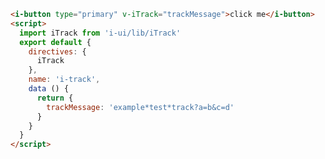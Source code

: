 <template>
  <article>
    <i-button type="primary" v-iTrack="trackMessage">click me</i-button>
    <h3>props</h3>
    <table class="bordered responsive-table">
      <thead> <th>属性</th> <th>说明</th> <th>类型</th> <th>example</th> </thead>
      <tbody>
        <tr> <td>value</td> <td>埋点名称＋查询参数</td> <td>String</td><td>example*test*track 或 example*test*track?a=b&c=d</td> </tr>
      </tbody>
    </table>
    <h3>global 参数</h3>
    <table class="bordered responsive-table">
      <thead> <th>属性</th> <th>说明</th> <th>类型</th> <th>example</th> </thead>
      <tbody>
        <tr> <td>_track</td> <td>所有埋点都会追加参数</td> <td>Array</td><td>window._track  = ['c=c']</td> </tr>
        <tr> <td>_trackPrefix</td> <td>所有埋点都会添加的前缀</td> <td>String</td><td>window._trackPrefix  = 'begin'</td> </tr>
        <tr> <td>_trackSuffix</td> <td>所有埋点都会添加的后缀</td> <td>String</td><td>window._trackSuffix  = 'end'</td> </tr>
      </tbody>
    </table>
  </article>
</template>

<script>
  window._trackPrefix  = 'begin_'
  window._trackSuffix  = '_end'
  window._track  = ['c=c']
  import iTrack from 'i-ui/lib/iTrack'
  export default {
    directives: {
      iTrack
    },
    name: 'i-track',
    data () {
      return {
        trackMessage: 'example*test*track?a=b&c=d'
      }
    },
    created () {
      setTimeout(()=>{
        this.trackMessage = `example*test*track?a=b&c=d&date=${Date.now()}`
      })
    }
  }
</script>

```html
<i-button type="primary" v-iTrack="trackMessage">click me</i-button>
<script>
  import iTrack from 'i-ui/lib/iTrack'
  export default {
    directives: {
      iTrack
    },
    name: 'i-track',
    data () {
      return {
        trackMessage: 'example*test*track?a=b&c=d'
      }
    }
  }
</script>
```
